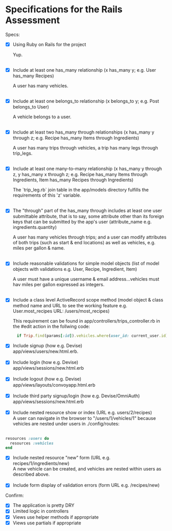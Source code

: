 
# Specifications for the Rails Assessment

Specs:
- [x] Using Ruby on Rails for the project
      <li class='util--hide'>Yup.</li><br>

- [x] Include at least one has_many relationship (x has_many y; e.g. User has_many Recipes)
      <li class='util--hide'>A user has many vehicles.</li><br>
- [x] Include at least one belongs_to relationship (x belongs_to y; e.g. Post belongs_to User)
      <li class='util--hide'>A vehicle belongs to a user.</li><br>
- [x] Include at least two has_many through relationships (x has_many y through z; e.g. Recipe has_many Items through Ingredients)
     <li class='util--hide'>A user has many trips through vehicles, a trip has many legs through trip_legs.</li><br>
- [x] Include at least one many-to-many relationship (x has_many y through z, y has_many x through z; e.g. Recipe has_many Items through Ingredients, Item has_many Recipes through Ingredients)
     <li class='util--hide'>The `trip_leg.rb` join table in the app/models directory fulfills the requirements of this 'z' variable.</li><br>
- [x] The "through" part of the has_many through includes at least one user submittable attribute, that is to say, some attribute other than its foreign keys that can be submitted by the app's user (attribute_name e.g. ingredients.quantity)
     <li class='util--hide'>A user has many vehicles through trips; and a user can modify attributes of both trips (such as start & end locations) as well as vehicles, e.g. miles per gallon & name.</li><br>
- [x] Include reasonable validations for simple model objects (list of model objects with validations e.g. User, Recipe, Ingredient, Item)
     <li class='util--hide'>A user must have a unique username & email address...vehicles must hav miles per gallon expressed as integers.</li><br>
- [x] Include a class level ActiveRecord scope method (model object & class method name and URL to see the working feature e.g. User.most_recipes URL: /users/most_recipes)
     <li class='util--hide'>This requirement can be found in app/controllers/trips_controller.rb in the #edit action in the follwing code:
```ruby
     if Trip.find(params[:id]).vehicles.where(user_id: current_user.id).exists? == true
```

- [x] Include signup (how e.g. Devise)
     <li class='util--hide'>app/views/users/new.html.erb.</li><br>
- [x] Include login (how e.g. Devise)
     <li class='util--hide'>app/views/sessions/new.html.erb</li><br>
- [x] Include logout (how e.g. Devise)
     <li class='util--hide'>app/views/layouts/convoyapp.html.erb</li><br>
- [x] Include third party signup/login (how e.g. Devise/OmniAuth)
     <li class='util--hide'>app/views/sessions/new.html.erb</li><br>
- [x] Include nested resource show or index (URL e.g. users/2/recipes)
     <li class='util--hide'>A user can navigate in the browser to "/users/1/vehicles/1" because vehicles are nested under users in ./config/routes: </li><br>

```ruby
resources :users do
  resources :vehicles
end
```

- [x] Include nested resource "new" form (URL e.g. recipes/1/ingredients/new)
     <li class='util--hide'>A new vehicle can be created, and vehicles are nested within users as described above.</li><br>
- [x] Include form display of validation errors (form URL e.g. /recipes/new)

Confirm:
- [x] The application is pretty DRY
- [x] Limited logic in controllers
- [x] Views use helper methods if appropriate
- [x] Views use partials if appropriate
